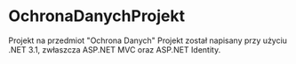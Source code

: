 # OchronaDanychProjekt
Projekt na przedmiot "Ochrona Danych"
Projekt został napisany przy użyciu .NET 3.1, zwłaszcza ASP.NET MVC oraz ASP.NET Identity. 